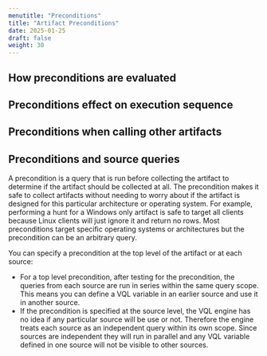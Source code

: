 ```yaml
---
menutitle: "Preconditions"
title: "Artifact Preconditions"
date: 2025-01-25
draft: false
weight: 30
---
```


<!-- ## Preconditions

A precondition is a query that will run before the main
collection. If the precondition returns any rows then it is deemed
to be TRUE and therefore the main query will be run. Otherwise, the
request will be ignored by the client. Preconditions allow one to
control execution of the artifact so it is safe to collect it on a
wider group of systems (e.g. Linux only artifacts may safely collect
on windows but will do nothing at all).

Artifacts have two places where preconditions may be
defined. Preconditions may be defined at the top level, in which
case they apply to all sources. However preconditions may also be
defined on each source, in this case the source will not be
collected unless the precondition is true.

Consider the following artifact:

```yaml
name: MultiSourceSerialMode
sources:
- name: Source1
precondition: SELECT * FROM info() WHERE OS = "linux"
query: |
	LET X <= SELECT ....
	SELECT ...
- name: Source2
precondition: SELECT * FROM info() WHERE OS = "windows"
query: |
	SELECT * FROM X
```

Source1 will only run on Linux systems, and Source2 on Windows
systems. Therefore it is impossible to share scope between the two
sources since Source2 can never see the variable X defined by
Source1.

Therefore when preconditions are defined at the source level, the
artifact will be collected in "Parallel Mode", implying each source
has its own scope.

## Summary

The following rules summarise if the artifact is collected in
parallel mode (i.e. sources in separate requests) or Serial Mode
(i.e. all sources in the same request).

* Event artifacts:                  Parallel Mode
* No preconditions:                 Serial Mode
* Precondition at the top level:    Serial Mode
* Precondition at source level:     Parallel Mode -->

## How preconditions are evaluated

## Preconditions effect on execution sequence

## Preconditions when calling other artifacts


## Preconditions and source queries

A precondition is a query that is run before collecting the artifact
to determine if the artifact should be collected at all. The
precondition makes it safe to collect artifacts without needing to
worry about if the artifact is designed for this particular
architecture or operating system. For example, performing a hunt for a
Windows only artifact is safe to target all clients because Linux
clients will just ignore it and return no rows. Most preconditions
target specific operating systems or architectures but the precondition
can be an arbitrary query.

You can specify a precondition at the top level of the artifact or at
each source:

* For a top level precondition, after testing for the precondition,
  the queries from each source are run in series within the same query
  scope. This means you can define a VQL variable in an earlier source
  and use it in another source.
* If the precondition is specified at the source level, the VQL engine
  has no idea if any particular source will be use or not. Therefore
  the engine treats each source as an independent query within its own
  scope. Since sources are independent they will run in parallel and
  any VQL variable defined in one source will not be visible to other
  sources.
